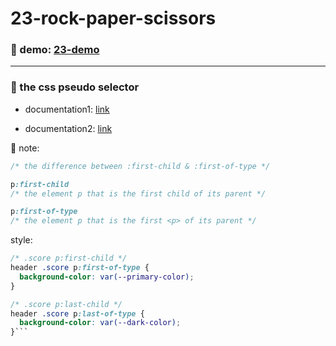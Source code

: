 # 23-rock-paper-scissors

### :eyes: demo: [23-demo](http://47.98.249.108:3001/23-rock-paper-scissors/index.html)

---

### :ghost: the css pseudo selector
- documentation1: [link](https://www.w3schools.com/css/css_pseudo_classes.asp)

- documentation2: [link](https://developer.mozilla.org/en-US/docs/Web/CSS/Pseudo-classes)

:raised_hands: note:
```css
/* the difference between :first-child & :first-of-type */

p:first-child
/* the element p that is the first child of its parent */

p:first-of-type
/* the element p that is the first <p> of its parent */
```

style:
```css
/* .score p:first-child */
header .score p:first-of-type {
  background-color: var(--primary-color);
}

/* .score p:last-child */
header .score p:last-of-type {
  background-color: var(--dark-color);
}```
